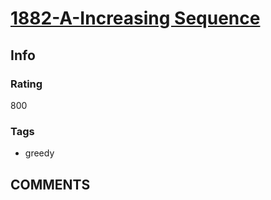 # [1882-A-Increasing Sequence](https://codeforces.com/problemset/problem/1882/A)

## Info

### Rating

800

### Tags

- greedy

## __COMMENTS__

> 
